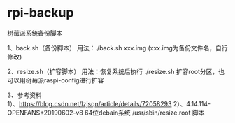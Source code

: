 # rpi-backup

树莓派系统备份脚本

1、back.sh（备份脚本）
   用法：./back.sh xxx.img  (xxx.img为备份文件名，自行修改)
   
2、resize.sh（扩容脚本）
   用法：恢复系统后执行 ./resize.sh 扩容root分区，也可以用树莓派raspi-config进行扩容
   
3、参考资料  
   1）、https://blog.csdn.net/lzjsqn/article/details/72058293
   2）、4.14.114-OPENFANS+20190602-v8 64位debain系统 /usr/sbin/resize.root  脚本
